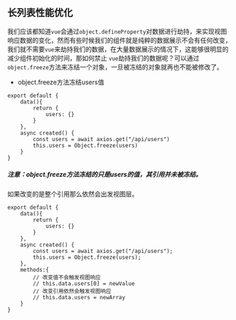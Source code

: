## 长列表性能优化

我们应该都知道`vue`会通过`object.defineProperty`对数据进行劫持，来实现视图响应数据的变化，然而有些时候我们的组件就是纯粹的数据展示不会有任何改变，我们就不需要`vue`来劫持我们的数据，在大量数据展示的情况下，这能够很明显的减少组件初始化的时间，那如何禁止 `vue`劫持我们的数据呢？可以通过`object.freeze`方法来冻结一个对象，一旦被冻结的对象就再也不能被修改了。

- object.freeze方法冻结users值

```
export default {
    data(){
        return {
            users: {}
        }
    },
    async created() {
        const users = await axios.get("/api/users")
        this.users = Object.freeze(users)
    }
}
```

##### 注意：object.freeze方法冻结的只是users的值，其引用并未被冻结。

如果改变的是整个引用那么依然会出发视图层。

```
export default {
    data(){
        return {
            users: {}
        }
    },
    async created() {
        const users = await axios.get("/api/users");
        this.users = Object.freeze(users);
    },
    methods:{
        // 改变值不会触发视图响应
        // this.data.users[0] = newValue
        // 改变引用依然会触发视图响应
        // this.data.users = newArray
    }
}
```
